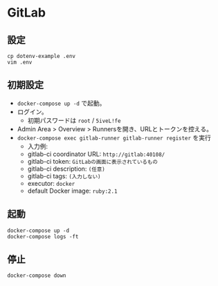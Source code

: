 # GitLab

## 設定

    cp dotenv-example .env
    vim .env

## 初期設定

- `docker-compose up -d` で起動。
- ログイン。
    - 初期パスワードは `root` / `5iveL!fe`
- Admin Area > Overview > Runnersを開き、URLとトークンを控える。
- `docker-compose exec gitlab-runner gitlab-runner register` を実行
    - 入力例:
    - gitlab-ci coordinator URL: `http://gitlab:40108/`
    - gitlab-ci token: `GitLabの画面に表示されているもの`
    - gitlab-ci description: `(任意)`
    - gitlab-ci tags: `(入力しない)`
    - executor: `docker`
    - default Docker image: `ruby:2.1`

## 起動

    docker-compose up -d
    docker-compose logs -ft

## 停止

    docker-compose down

